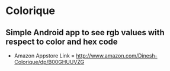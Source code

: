 Colorique
======================
Simple Android app to see rgb values with respect to color and hex code
-----------------------------------
- Amazon Appstore Link = http://www.amazon.com/Dinesh-Colorique/dp/B00GHUUVZG
